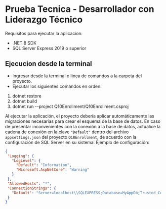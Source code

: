 # Prueba Tecnica - Desarrollador con Liderazgo Técnico

Requisitos para ejecutar la aplicacion:
* .NET 8 SDK
* SQL Server Express 2019 o superior

## Ejecucion desde la terminal

 - Ingresar desde la terminal o linea de comandos a la carpeta del proyecto.
 - Ejecutar los siguientes comandos en orden:

   
1. dotnet restore
2. dotnet build
3. dotnet run --project Q10Enrollment/Q10Enrollment.csproj
   
Al ejecutar la aplicación, el proyecto debería aplicar automáticamente las migraciones necesarias para crear el esquema de la base de datos.
En caso de presentar inconvenientes con la conexión a la base de datos, actualice la cadena de conexión en la clave `"Default"` dentro del archivo `appsettings.json` del proyecto `Q10Enrollment`, de acuerdo con la configuración de SQL Server en su sistema.
Ejemplo de configuración:
 ``` json
{
  "Logging": {
    "LogLevel": {
      "Default": "Information",
      "Microsoft.AspNetCore": "Warning"
    }
  },
  "AllowedHosts": "*",
  "ConnectionStrings": {
    "Default": "Server=localhost\\SQLEXPRESS;Database=MyAppDb;Trusted_Connection=True;TrustServerCertificate=True;Encrypt=True;"
  }
}
``` 
